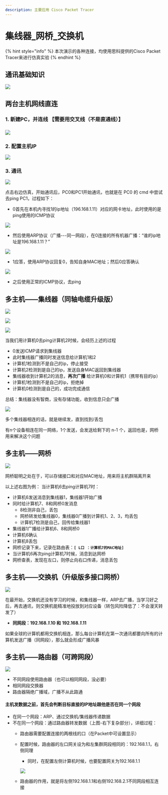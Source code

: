 ```yaml
---
description: 主要应用 Cisco Packet Tracer
---
```


# 集线器\_网桥\_交换机

{% hint style="info" %}
本次演示的各种连接，均使用思科提供的Cisco Packet Tracer来进行仿真实验
{% endhint %}

## 通讯基础知识

![](.gitbook/assets/image%20%2842%29.png)

## 两台主机网线直连

###  1.  新建PC，并连线 【需要用交叉线（不是直通线）】

###  

![](.gitbook/assets/image%20%285%29.png)

###  2.  配置主机IP

![](.gitbook/assets/image%20%2818%29.png)

###  3.  通讯

![](.gitbook/assets/image%20%2819%29.png)

 点击右边仿真，开始通讯后，PC0和PC1开始通讯，也就是在 PC0 的 cmd 中尝试去ping PC1，过程如下：

* 0首先在本机内寻找1的ip地址（196.168.1.11）对应的网卡地址，此时使用的是ping使用的ICMP协议

![](.gitbook/assets/image%20%2835%29.png)

* 然后使用ARP协议（广播---同一网段），在0连接的所有机器广播：“谁的ip地址是196.168.1.11？”

![](.gitbook/assets/image%20%2828%29.png)

* 1应答，使用ARP协议回复0，告知自身MAC地址；然后0应答确认

![](.gitbook/assets/image%20%284%29.png)

* 之后使用正常的ICMP协议，去ping

##  多主机——集线器（同轴电缆升级版）

![](.gitbook/assets/image%20%2843%29.png)

![](.gitbook/assets/image%20%2821%29.png)

![](.gitbook/assets/image%20%2814%29.png)

当我们用计算机0去ping计算机2时候，会经历上述的过程

* 0发送ICMP请求到集线器
* 此时集线器广播同时发送信息给计算机1和2
* 计算机1检测到不是自己的ip，停止接受
* 计算机2检测到是自己的ip，发送自身MAC返回到集线器
* 集线器收到计算机2的消息，**再次广播** 给计算机0和计算机1（携带有目的ip）
* 计算机1检测到不是自己的ip，拒绝掉
* 计算机0检测到是自己的，成功完成通信

 总结：集线器没有智商，没有存储功能，收到信息只会广播

![](.gitbook/assets/image%20%2815%29.png)

多个集线器相连的话，就是继续发，直到找到/丢包

 有n个设备相连在同一网络，1个发送，会发送给剩下的 n-1 个，返回也是，网桥用来解决这个问题

##  多主机——网桥

![](.gitbook/assets/image%20%2826%29.png)

网桥聪明之处在于，可以存储接口和对应MAC地址，用来将主机群隔离开来

以上述右图为例： 当计算机6去ping计算机7时：

* 计算机6发送消息到集线器1，集线器1开始广播
* 同时给计算机7、8和网桥0发消息
  * 8检测非自己，丢包
  * 网桥转发给集线器0，集线器0广播到计算机1、2、3，均丢包
  * 计算机7检测是自己，回传给集线器1
*  集线器1广播给计算机6、8和网桥0
  * 计算机6确认
  * 计算机8丢包
  * 网桥记录下来，记录在路由表：**`[ L口 ：计算机7的MAC地址]`**
* 当计算机6再次ping计算机7时候，消息到达网桥
* 网桥查表，发现在左口，则停止向右口传递，消息丢包     

## 多主机——交换机（升级版多接口网桥）

![](.gitbook/assets/image%20%2830%29.png)

在最开始，交换机还没有学习的时候，和集线器一样，ARP去广播，当学习好之后，再去通讯，则交换机能精准地投放到对应设备（转包风险降低了：不会漫天转发了）

* **同网段：192.168.**_**1**_**.10 和**  **192.168.**_**1**_**.11**

如果全球的计算机都用交换机相连，那么每台计算机在第一次通讯都要向所有的计算机发送广播（同网段），那么就会形成广播风暴

    

## 多主机——路由器（可跨网段）

![](.gitbook/assets/image%20%2844%29.png)

* 不同网段使用路由器（也可以相同网段，没必要）
* 相同网段交换器
* 路由器隔绝广播域，广播不从此路通

#### 主机发数据之前，首先会判断目标直接的IP地址跟他是否在同一个网段

* 在同一个网段：ARP、通过交换机/集线器传递数据
* 不在同一个网段：通过路由器转发数据（上图-右下复杂部分），详细过程：
  * 路由器需要配置连接的两根线的口（在Packet中可设置显示）
  * 配置时候，路由器的左口网关设为和左集群网段相同的：192.168.1.1，右侧同理

    * 同时，在配置左侧计算机时候，也要配置网关为192.168.1.1



    ![](.gitbook/assets/image%20%2845%29.png)

  * 路由器的作用，就是将左侧192.168.1.1和右侧192.168.2.1不同网段相互连接

